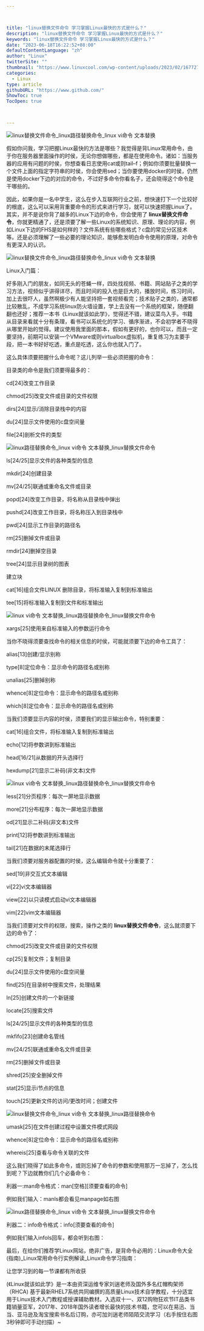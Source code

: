 ```yaml
---



title: "linux替换文件命令 学习掌握Linux最快的方式是什么？"
description: "linux替换文件命令 学习掌握Linux最快的方式是什么？"
keywords: "linux替换文件命令 学习掌握Linux最快的方式是什么？"
date: "2023-06-18T16:22:52+08:00"
defaultContentLanguage: "zh"
author: "Linux"
twitterSite: ""
thumbnail: "https://www.linuxcool.com/wp-content/uploads/2023/02/1677276324648_0.gif"
categories:
  - Linux
type: article
githubURL: "https://www.github.com/"
ShowToc: true
TocOpen: true



---
```


![linux替换文件命令_linux路径替换命令_linux vi命令 文本替换](https://www.linuxcool.com/wp-content/uploads/2023/02/1677276324648_0.gif)

假如你问我，学习把握Linux最快的方法是哪些？我觉得是背Linux常用命令，由于你在服务器里面操作的时侯，无论你想做哪些，都是在使用命令。诸如：当服务器的应用有问题的时侯，你想查看日志使用cat或则tail–f；例如你须要批量替换一个文件上面的指定字符串的时侯，你会使用sed；当你要使用docker的时侯，仍然是使用docker下边的对应的命令，不过好多命令你看名子，还会晓得这个命令是干哪些的。

因此，如果你是一名中学生，这么在步入互联网行业之前，想快速打下一个比较好的根底，这么可以采用背重要命令的形式来进行学习，就可以快速把握Linux了。其实，并不是说你背了越多的Linux下边的命令，你会使用了 **linux替换文件命令**，你就更精通了，还是须要了解一些Linux的系统知识、原理、理论的内容，例如Linux下边的FHS是如何样的？文件系统有些哪些格式？c盘的常见分区技术等。还是必须理解了一些必要的理论知识，能够愈发明白命令使用的原理，对命令有更深入的认识。

![linux替换文件命令_linux路径替换命令_linux vi命令 文本替换](https://www.linuxcool.com/wp-content/uploads/2023/02/1677276324648_1.jpg)

Linux入门篇：

好多刚入门的朋友，如同无头的苍蝇一样，四处找视频、书籍、网站贴子之类的学习方法，视频似乎讲得详尽，而且时间的投入也是巨大的，播放时间，练习时间，加上去很吓人，虽然啊极少有人能坚持把一套视频看完；技术贴子之类的，通常都比较散乱，不成学习系统linux防火墙设置，学上去没有一个系统的框架，随便翻翻也还好；推荐一本书《Linux就该如此学》，觉得还不错，建议菜鸟入手。书籍从目录来看就十分有条理，看书可以系统化的学习、循序渐进，不会初学者不晓得从哪里开始的觉得。建议使用我里面的那本，假如有更好的，也你可以，而且一定要坚持，前期可以安装一个VMware或则virtualbox虚拟机，重复练习为主要手段，把一本书好好吃透，重点是吃透，这么你也就入门了。

这么具体须要把握什么命令呢？这儿列举一些必须把握的命令：

目录类的命令是我们须要得最多的：

cd[24]改变工作目录

chmod[25]改变文件或目录的文件权限

dirs[24]显示/消除目录栈中的内容

du[24]显示文件使用的c盘空间量

file[24]剖析文件的类型

![linux路径替换命令_linux vi命令 文本替换_linux替换文件命令](https://www.linuxcool.com/wp-content/uploads/2023/02/1677276324648_2.png)

ls[24/25]显示文件的各种类型的信息

mkdir[24]创建目录

mv[24/25]联通或重命名文件或目录

popd[24]改变工作目录，将名称从目录栈中弹出

pushd[24]改变工作目录，将名称压入到目录栈中

pwd[24]显示工作目录的路径名

rm[25]删掉文件或目录

rmdir[24]删掉空目录

tree[24]显示目录树的图表

建立块

cat[16]组合文件LINUX 删除目录，将标准输入复制到标准输出

tee[15]将标准输入复制到文件和标准输出

![linux vi命令 文本替换_linux路径替换命令_linux替换文件命令](https://www.linuxcool.com/wp-content/uploads/2023/02/1677276324648_3.png)

xargs[25]使用来自标准输入的参数运行命令

当你不晓得须要查找命令的相关信息的时侯，可能就须要下边的命令工具了：

alias[13]创建/显示别称

type[8]定位命令：显示命令的路径名或别称

unalias[25]删掉别称

whence[8]定位命令：显示命令的路径名或别称

which[8]定位命令：显示命令的路径名或别称

当我们须要显示内容的时侯，须要我们的显示输出命令，特别重要：

cat[16]组合文件，将标准输入复制到标准输出

echo[12]将参数讲到标准输出

head[16/21]从数据的开头选择行

hexdump[21]显示二补码(非文本)文件

![linux vi命令 文本替换_linux路径替换命令_linux替换文件命令](https://www.linuxcool.com/wp-content/uploads/2023/02/1677276324648_4.png)

less[21]分页程序：每次一屏地显示数据

more[21]分布程序：每次一屏地显示数据

od[21]显示二补码(非文本)文件

print[12]将参数讲到标准输出

tail[21]在数据的末尾选择行

当我们须要对服务器配置的时侯，这么编辑命令就十分重要了：

sed[19]非交互式文本编辑

vi[22]vi文本编辑器

view[22]以只读模式启动vi文本编辑器

vim[22]vim文本编辑器

当我们须要对文件的权限，搜索，操作之类的 **linux替换文件命令**，这么就须要下边的命令了：

chmod[25]改变文件或目录的文件权限

cp[25]复制文件；复制目录

du[24]显示文件使用的c盘空间量

find[25]在目录树中搜索文件，处理结果

ln[25]创建文件的一个新链接

locate[25]搜索文件

ls[24/25]显示文件的各种类型的信息

mkfifo[23]创建命名管线

mv[24/25]联通或重命名文件或目录

rm[25]删掉文件或目录

shred[25]安全删掉文件

stat[25]显示i节点的信息

touch[25]更新文件的访问/更改时间；创建文件

![linux替换文件命令_linux vi命令 文本替换_linux路径替换命令](https://www.linuxcool.com/wp-content/uploads/2023/02/1677276324648_5.jpg)

umask[25]在文件创建过程中设置文件模式网段

whence[8]定位命令：显示命令的路径名或别称

whereis[25]查看与命令关联的文件

这么我们晓得了如此多命令，或则忘掉了命令的参数和使用那万一忘掉了，怎么找到呢？下边就教你们几个必备命令：

利器一:man命令格式：man[空格][须要查看的命令]

例如我们输入：manls都会看见manpage如右图

![linux路径替换命令_linux vi命令 文本替换_linux替换文件命令](https://www.linuxcool.com/wp-content/uploads/2023/02/1677276324648_6.jpg)

利器二：info命令格式：info[须要查看的命令]

例如我们输入infols回车，都会听到右图：

最后，在给你们推荐学Linux网站，绝非广告，是背命令必用的：Linux命令大全(指南)_Linux常用命令行实例解读_Linux命令学习指南：

让您学习到的每一节课都有所收获

(《Linux就该如此学》是一本由资深运维专家刘遄老师及国外多名红帽构架师（RHCA) 基于最新RHEL7系统共同编撰的高质量Linux技术自学教程，十分适宜用于Linux技术入门教程或授课辅助教材。入选双十一、双12购物狂欢节IT品类书籍销量亚军，2017年、2018年国外读者增长最快的技术书籍，您可以在易迅、当当、亚马逊及淘宝搜索书名后订购，亦可加刘遄老师陌陌交流学习（右手按住右图3秒钟即可手动扫描）~